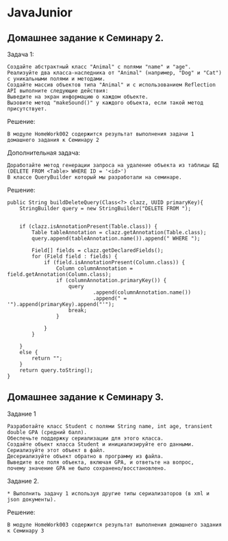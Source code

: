 # JavaJunior

## Домашнее задание к Семинару 2.

Задача 1:

    Создайте абстрактный класс "Animal" с полями "name" и "age".
    Реализуйте два класса-наследника от "Animal" (например, "Dog" и "Cat") с уникальными полями и методами.
    Создайте массив объектов типа "Animal" и с использованием Reflection API выполните следующие действия:
    Выведите на экран информацию о каждом объекте.
    Вызовите метод "makeSound()" у каждого объекта, если такой метод присутствует.
Решение:

    В модуле HomeWork002 содержится результат выполнения задачи 1 домашнего задания к Семинару 2

Дополнительная задача:

    Доработайте метод генерации запроса на удаление объекта из таблицы БД (DELETE FROM <Table> WHERE ID = '<id>')
    В классе QueryBuilder который мы разработали на семинаре.

Решение:
    
    public String buildDeleteQuery(Class<?> clazz, UUID primaryKey){
        StringBuilder query = new StringBuilder("DELETE FROM ");


        if (clazz.isAnnotationPresent(Table.class)) {
            Table tableAnnotation = clazz.getAnnotation(Table.class);
            query.append(tableAnnotation.name()).append(" WHERE ");

            Field[] fields = clazz.getDeclaredFields();
            for (Field field : fields) {
                if (field.isAnnotationPresent(Column.class)) {
                    Column columnAnnotation = field.getAnnotation(Column.class);
                    if (columnAnnotation.primaryKey()) {
                        query
                                .append(columnAnnotation.name())
                                .append(" = '").append(primaryKey).append("'");
                        break;
                    }

                }
            }

        }
        else {
            return "";
        }
        return query.toString();
    }

## Домашнее задание к Семинару 3.

Задание 1

    Разработайте класс Student с полями String name, int age, transient double GPA (средний балл).
    Обеспечьте поддержку сериализации для этого класса.
    Создайте объект класса Student и инициализируйте его данными.
    Сериализуйте этот объект в файл.
    Десериализуйте объект обратно в программу из файла.
    Выведите все поля объекта, включая GPA, и ответьте на вопрос,
    почему значение GPA не было сохранено/восстановлено.

Задание 2.
    
    * Выполнить задачу 1 используя другие типы сериализаторов (в xml и json документы).

Решение:

    В модуле HomeWork003 содержится результат выполнения домашнего задания к Семинару 3